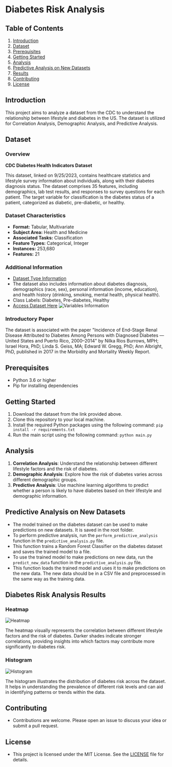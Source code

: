 # Diabetes Risk Analysis

## Table of Contents

1. [Introduction](#introduction)
2. [Dataset](#dataset)
3. [Prerequisites](#prerequisites)
4. [Getting Started](#getting-started)
5. [Analysis](#analysis)
6. [Predictive Analysis on New Datasets](#predictive-analysis-on-new-datasets)
7. [Results](#results)
8. [Contributing](#contributing)
9. [License](#license)

## Introduction

This project aims to analyze a dataset from the CDC to understand the relationship between lifestyle and diabetes in the US. The dataset is utilized for Correlation Analysis, Demographic Analysis, and Predictive Analysis.

## Dataset

### Overview

**CDC Diabetes Health Indicators Dataset**

This dataset, linked on 9/25/2023, contains healthcare statistics and lifestyle survey information about individuals, along with their diabetes diagnosis status. The dataset comprises 35 features, including demographics, lab test results, and responses to survey questions for each patient. The target variable for classification is the diabetes status of a patient, categorized as diabetic, pre-diabetic, or healthy.

### Dataset Characteristics

- **Format:** Tabular, Multivariate
- **Subject Area:** Health and Medicine
- **Associated Tasks:** Classification
- **Feature Types:** Categorical, Integer
- **Instances:** 253,680
- **Features:** 21

### Additional Information

- [Dataset Type Information](https://archive.ics.uci.edu/dataset/891/cdc+diabetes+health+indicators)
- The dataset also includes information about diabetes diagnosis, demographics (race, sex), personal information (income, education), and health history (drinking, smoking, mental health, physical health).
- Class Labels: Diabetes, Pre-diabetes, Healthy
- [Access Dataset Here](https://www.cdc.gov/brfss/annual_data/annual_2014.html)
![Variables Information](data/variables_info.png)

### Introductory Paper

The dataset is associated with the paper "Incidence of End-Stage Renal Disease Attributed to Diabetes Among Persons with Diagnosed Diabetes — United States and Puerto Rico, 2000–2014" by Nilka Rios Burrows, MPH; Israel Hora, PhD; Linda S. Geiss, MA; Edward W. Gregg, PhD; Ann Albright, PhD, published in 2017 in the Morbidity and Mortality Weekly Report.

## Prerequisites

- Python 3.6 or higher
- Pip for installing dependencies

## Getting Started

1. Download the dataset from the link provided above.
2. Clone this repository to your local machine.
3. Install the required Python packages using the following command: `pip install -r requirements.txt`
4. Run the main script using the following command: `python main.py`

## Analysis

1. **Correlation Analysis**: Understand the relationship between different lifestyle factors and the risk of diabetes.
2. **Demographic Analysis**: Explore how the risk of diabetes varies across different demographic groups.
3. **Predictive Analysis**: Use machine learning algorithms to predict whether a person is likely to have diabetes based on their lifestyle and demographic information.

## Predictive Analysis on New Datasets

- The model trained on the diabetes dataset can be used to make predictions on new datasets. It is saved in the root folder.
- To perform predictive analysis, run the `perform_predictive_analysis` function in the `predictive_analysis.py` file.
- This function trains a Random Forest Classifier on the diabetes dataset and saves the trained model to a file.
- To use the trained model to make predictions on new data, run the `predict_new_data` function in the `predictive_analysis.py` file. 
- This function loads the trained model and uses it to make predictions on the new data. The new data should be in a CSV file and preprocessed in the same way as the training data.

## Diabetes Risk Analysis Results

### Heatmap

![Heatmap](results/Heatmap.png)

The heatmap visually represents the correlation between different lifestyle factors and the risk of diabetes. Darker shades indicate stronger correlations, providing insights into which factors may contribute more significantly to diabetes risk.

### Histogram

![Histogram](results/Histogram.png)

The histogram illustrates the distribution of diabetes risk across the dataset. It helps in understanding the prevalence of different risk levels and can aid in identifying patterns or trends within the data.


## Contributing

- Contributions are welcome. Please open an issue to discuss your idea or submit a pull request.

## License

- This project is licensed under the MIT License. See the [LICENSE](LICENSE) file for details.
